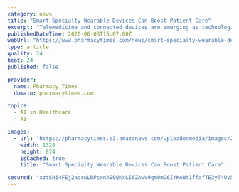```yaml
---
category: news
title: "Smart Specialty Wearable Devices Can Boost Patient Care"
excerpt: "Telemedicine and connected devices are emerging as technologies to provide greater access and convenience to care for those who can defer treatment by way of an in-person consultation."
publishedDateTime: 2020-06-03T15:07:00Z
webUrl: "https://www.pharmacytimes.com/news/smart-specialty-wearable-devices-can-boost-patient-care"
type: article
quality: 24
heat: 24
published: false

provider:
  name: Pharmacy Times
  domain: pharmacytimes.com

topics:
  - AI in Healthcare
  - AI

images:
  - url: "https://pharmacytimes.s3.amazonaws.com/uploadedmedia/images/2020-06-03_Screen_Shot_2020-06-03_at_11.05.31_AM.png"
    width: 1320
    height: 874
    isCached: true
    title: "Smart Specialty Wearable Devices Can Boost Patient Care"

secured: "xztSHi4FEj2aqcwLRPcxnAS0QKxLI6ZAwV9qm0mD6IYKAWt1ffafTE3yT4Uv5nmZJhh/UsCFcrepiIVcg5H5yVtIgYDdEVWqz/I4oCSV08xYxIUfNV7KFg6oQGFjrn98qQ1EdB58u5yk0RCqmbAToySm/RQ9DNlrqQ1XmcHKd8FmPHuRVVB2E4dqOi0EpksvtOWn02CKFNwPmqvYFGe8Xr1Hj0mwbwpdjAnDKz0naIz8RoscCVmI1HMTxOlcATHW5ZctoegWCY2mu9oaLlmUeOvSiq647Ku1MaMX/ZEdwnyIA31tRIq794H7+YNN2cNWcaUpUlZ6yFAMMaxLslCA0sbSPWYRA92gH5FEyHcJo/HADRt3/dol60fwTA6QFpC2zWNk/PLNKmH9Qe2zroYJd1WIva5+0yoPC1mSSzcFt6kmFpD3sNbCkYIQhh0vQ8f8+xZmxDBTNySLy/HOn3gymX4efJqMBkZpfj0NM54HyNw=;TCjMlDgyhiZAf7zTKCNHvw=="
---
```



